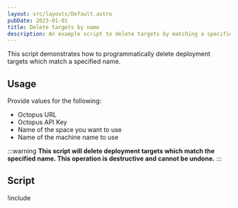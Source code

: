 ```yaml
---
layout: src/layouts/Default.astro
pubDate: 2023-01-01
title: Delete targets by name
description: An example script to delete targets by matching a specified name.
---
```


This script demonstrates how to programmatically delete deployment targets which match a specified name.

## Usage

Provide values for the following:

- Octopus URL
- Octopus API Key
- Name of the space you want to use
- Name of the machine name to use

:::warning
**This script will delete deployment targets which match the specified name. This operation is destructive and cannot be undone.**
:::

## Script

!include <delete-targets-by-name-scripts>
